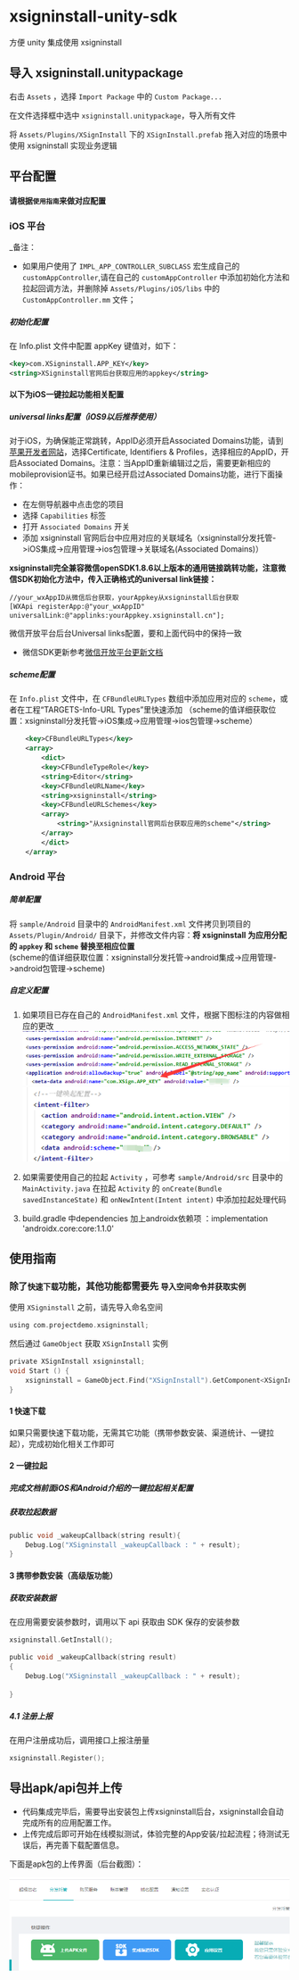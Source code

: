# xsigninstall-unity-sdk
 方便 unity 集成使用 xsigninstall
	
## 导入 xsigninstall.unitypackage
右击 `Assets` ，选择 `Import Package` 中的 `Custom Package...`    

在文件选择框中选中 `xsigninstall.unitypackage`，导入所有文件

将 `Assets/Plugins/XSignInstall` 下的 `XSignInstall.prefab` 拖入对应的场景中使用 xsigninstall 实现业务逻辑

## 平台配置
#### 请根据`使用指南`来做对应配置

### iOS 平台

_备注：  
- 如果用户使用了 `IMPL_APP_CONTROLLER_SUBCLASS` 宏生成自己的 `customAppController`,请在自己的 `customAppController` 中添加初始化方法和拉起回调方法，并删除掉 `Assets/Plugins/iOS/libs` 中的 `CustomAppController.mm` 文件；  

##### 初始化配置

在 Info.plist 文件中配置 appKey 键值对，如下：
``` xml
<key>com.XSigninstall.APP_KEY</key>
<string>XSigninstall官网后台获取应用的appkey</string>
```

#### 以下为iOS一键拉起功能相关配置
##### universal links配置（iOS9以后推荐使用）

对于iOS，为确保能正常跳转，AppID必须开启Associated Domains功能，请到[苹果开发者网站](https://developer.apple.com)，选择Certificate, Identifiers & Profiles，选择相应的AppID，开启Associated Domains。注意：当AppID重新编辑过之后，需要更新相应的mobileprovision证书。如果已经开启过Associated Domains功能，进行下面操作：  

- 在左侧导航器中点击您的项目
- 选择 `Capabilities` 标签
- 打开 `Associated Domains` 开关
- 添加 xsigninstall 官网后台中应用对应的关联域名（xsigninstall分发托管->iOS集成->应用管理->ios包管理->关联域名(Associated Domains)）

**xsigninstall完全兼容微信openSDK1.8.6以上版本的通用链接跳转功能，注意微信SDK初始化方法中，传入正确格式的universal link链接：**  

``` objc
//your_wxAppID从微信后台获取，yourAppkey从xsigninstall后台获取
[WXApi registerApp:@"your_wxAppID" universalLink:@"applinks:yourAppkey.xsigninstall.cn"];
```

微信开放平台后台Universal links配置，要和上面代码中的保持一致  

- 微信SDK更新参考[微信开放平台更新文档](https://developers.weixin.qq.com/doc/oplatform/Mobile_App/Access_Guide/iOS.html)  

##### scheme配置

在 `Info.plist` 文件中，在 `CFBundleURLTypes` 数组中添加应用对应的 `scheme`，或者在工程“TARGETS-Info-URL Types”里快速添加
（scheme的值详细获取位置：xsigninstall分发托管->iOS集成->应用管理->ios包管理->scheme）

``` xml
	<key>CFBundleURLTypes</key>
	<array>
	    <dict>
		<key>CFBundleTypeRole</key>
		<string>Editor</string>
		<key>CFBundleURLName</key>
		<string>xsigninstall</string>
		<key>CFBundleURLSchemes</key>
		<array>
		    <string>"从xsigninstall官网后台获取应用的scheme"</string>
		</array>
	    </dict>
	</array>
```

### Android 平台

##### 简单配置
将 `sample/Android` 目录中的 `AndroidManifest.xml` 文件拷贝到项目的 `Assets/Plugin/Android/` 目录下，并修改文件内容：**将 xsigninstall 为应用分配的 `appkey` 和 `scheme` 替换至相应位置**  
(scheme的值详细获取位置：xsigninstall分发托管->android集成->应用管理->android包管理->scheme)

##### 自定义配置
1. 如果项目已存在自己的 `AndroidManifest.xml` 文件，根据下图标注的内容做相应的更改
![AndroidManifest.xml修改](appid.png)  
![AndroidManifest.xml修改](huanxing.png)  

2. 如果需要使用自己的拉起 `Activity` ，可参考 `sample/Android/src` 目录中的 `MainActivity.java` 在拉起 `Activity` 的 `onCreate(Bundle savedInstanceState)` 和 `onNewIntent(Intent intent)` 中添加拉起处理代码
3. build.gradle 中dependencies 加上androidx依赖项 ：implementation 'androidx.core:core:1.1.0'

## 使用指南
### 除了`快速下载`功能，其他功能都需要先 `导入空间命令并获取实例`
使用 `XSigninstall` 之前，请先导入命名空间
``` c
using com.projectdemo.xsigninstall;
```
然后通过 `GameObject` 获取 `XSignInstall` 实例
``` c
private XSignInstall xsigninstall;
void Start () {
    xsigninstall = GameObject.Find("XSignInstall").GetComponent<XSignInstall>();
}
```

#### 1 快速下载
如果只需要快速下载功能，无需其它功能（携带参数安装、渠道统计、一键拉起），完成初始化相关工作即可

#### 2 一键拉起
##### 完成文档前面iOS和Android介绍的一键拉起相关配置

##### 获取拉起数据
``` c
public void _wakeupCallback(string result){
    Debug.Log("XSigninstall _wakeupCallback : " + result);
}

```

#### 3 携带参数安装（高级版功能）
##### 获取安装数据
在应用需要安装参数时，调用以下 api 获取由 SDK 保存的安装参数
``` c
xsigninstall.GetInstall();
```
``` c
public void _wakeupCallback(string result)
{
    Debug.Log("XSigninstall _wakeupCallback : " + result);
    
}
```

##### 4.1 注册上报
在用户注册成功后，调用接口上报注册量
``` c
xsigninstall.Register();
```

## 导出apk/api包并上传
- 代码集成完毕后，需要导出安装包上传xsigninstall后台，xsigninstall会自动完成所有的应用配置工作。  
- 上传完成后即可开始在线模拟测试，体验完整的App安装/拉起流程；待测试无误后，再完善下载配置信息。  

下面是apk包的上传界面（后台截图）：  

![上传安装包](jietu.png)
